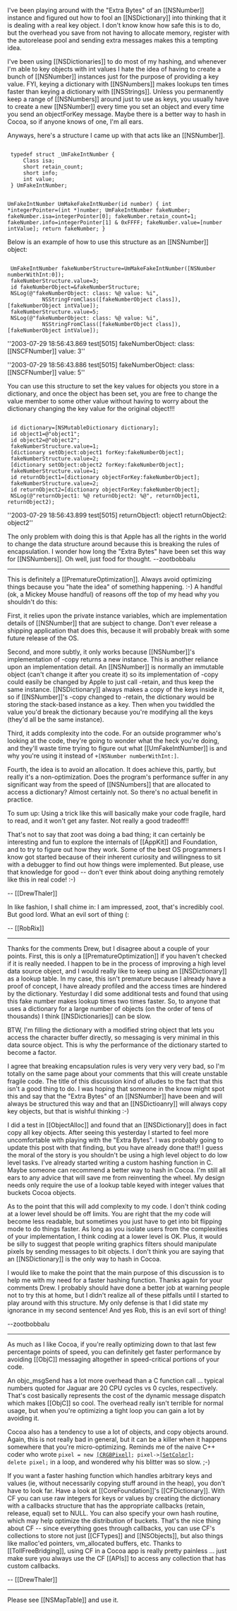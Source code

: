 I've been playing around with the "Extra Bytes" of an [[NSNumber]] instance and figured out how to fool an [[NSDictionary]] into thinking that it is dealing with a real key object. I don't know know how safe this is to do, but the overhead you save from not having to allocate memory, register with the autorelease pool and sending extra messages makes this a tempting idea. 

I've been using [[NSDictionaries]] to do most of my hashing, and whenever I'm able to key objects with int values I hate the idea of having to create a bunch of [[NSNumber]] instances just for the purpose of providing a key value. FYI, keying a dictionary with [[NSNumbers]] makes lookups ten times faster than keying a dictionary with [[NSStrings]]. Unless you permanently keep a range of [[NSNumbers]] around just to use as keys, you usually have to create a new [[NSNumber]] every time you set an object and every time you send an objectForKey message. Maybe there is a better way to hash in Cocoa, so if anyone knows of one, I'm all ears. 

Anyways, here's a structure I came up with that acts like an [[NSNumber]]. 

<code>
 typedef struct _UmFakeIntNumber {
     Class isa;
     short retain_count;
     short info;
     int value;
 } UmFakeIntNumber;
 
 UmFakeIntNumber UmMakeFakeIntNumber(id number) {
     int *integerPointer=(int *)number;
     UmFakeIntNumber fakeNumber;
     fakeNumber.isa=integerPointer[0];
     fakeNumber.retain_count=1;
     fakeNumber.info=integerPointer[1] & 0xFFFF;
     fakeNumber.value=[number intValue];
     return fakeNumber;
 }
</code>

Below is an example of how to use this structure as an [[NSNumber]] object:

<code>
 UmFakeIntNumber fakeNumberStructure=UmMakeFakeIntNumber([NSNumber numberWithInt:0]);
 fakeNumberStructure.value=3;
 id fakeNumberObject=&fakeNumberStructure;
 NSLog(@"fakeNumberObject: class: %@ value: %i",
           NSStringFromClass([fakeNumberObject class]), [fakeNumberObject intValue]);
 fakeNumberStructure.value=5;
 NSLog(@"fakeNumberObject: class: %@ value: %i",
           NSStringFromClass([fakeNumberObject class]), [fakeNumberObject intValue]);
</code>

''2003-07-29 18:56:43.869 test[5015] fakeNumberObject: class: [[NSCFNumber]] value: 3''


''2003-07-29 18:56:43.886 test[5015] fakeNumberObject: class: [[NSCFNumber]] value: 5''

You can use this structure to set the key values for objects you store in a dictionary, and once the object has been set, you are free to change the value member to some other value without having to worry about the dictionary changing the key value for the original object!!!

<code>
 id dictionary=[NSMutableDictionary dictionary];
 id object1=@"object1";
 id object2=@"object2";
 fakeNumberStructure.value=1;
 [dictionary setObject:object1 forKey:fakeNumberObject];
 fakeNumberStructure.value=2;
 [dictionary setObject:object2 forKey:fakeNumberObject];
 fakeNumberStructure.value=1;
 id returnObject1=[dictionary objectForKey:fakeNumberObject];
 fakeNumberStructure.value=2;
 id returnObject2=[dictionary objectForKey:fakeNumberObject];
 NSLog(@"returnObject1: %@ returnObject2: %@", returnObject1, returnObject2);
</code>

''2003-07-29 18:56:43.899 test[5015] returnObject1: object1 returnObject2: object2''

The only problem with doing this is that Apple has all the rights in the world to change the data structure around because this is breaking the rules of encapsulation. I wonder how long the "Extra Bytes" have been set this way for [[NSNumbers]]. Oh well, just food for thought. --zootbobbalu

----

This is definitely a [[PrematureOptimization]]. Always avoid optimizing things because you "hate the idea" of something happening. :-) A handful (ok, a Mickey Mouse handful) of reasons off the top of my head why you shouldn't do this:

First, it relies upon the private instance variables, which are implementation details of [[NSNumber]] that are subject to change. Don't ever release a shipping application that does this, because it will probably break with some future release of the OS.

Second, and more subtly, it only works because [[NSNumber]]'s implementation of -copy returns a new instance. This is another reliance upon an implementation detail. An [[NSNumber]] is normally an immutable object (can't change it after you create it) so its implementation of -copy could easily be changed by Apple to just call -retain, and thus keep the same instance. [[NSDictionary]] always makes a copy of the keys inside it, so if [[NSNumber]]'s -copy changed to -retain, the dictionary would be storing the stack-based instance as a key. Then when you twiddled the value you'd break the dictionary because you're modifying all the keys (they'd all be the same instance).

Third, it adds complexity into the code. For an outside programmer who's looking at the code, they're going to wonder what the heck you're doing, and they'll waste time trying to figure out what [[UmFakeIntNumber]] is and why you're using it instead of <code>+[NSNumber numberWithInt:]</code>.

Fourth, the idea is to avoid an allocation. It does achieve this, partly, but really it's a non-optimization. Does the program's performance suffer in any significant way from the speed of [[NSNumbers]] that are allocated to access a dictionary? Almost certainly not. So there's no actual benefit in practice.

To sum up: Using a trick like this will basically make your code fragile, hard to read, and it won't get any faster. Not really a good tradeoff!!

That's not to say that zoot was doing a bad thing; it can certainly be interesting and fun to explore the internals of [[AppKit]] and Foundation, and to try to figure out how they work. Some of the best OS programmers I know got started because of their inherent curiosity and willingness to sit with a debugger to find out how things were implemented. But please, use that knowledge for good -- don't ever think about doing anything remotely like this in real code! :-)

-- [[DrewThaler]]

In like fashion, I shall chime in: I am impressed, zoot, that's incredibly cool. But good lord. What an evil sort of thing (:

-- [[RobRix]]

----

Thanks for the comments Drew, but I disagree about a couple of your points. First, this is only a [[PrematureOptimization]] if you haven't checked if it is really needed. I happen to be in the process of improving a high level data source object, and I would really like to keep using an [[NSDictionary]] as a lookup table. In my case, this isn't premature because I already have a proof of concept, I have already profiled and the access times are hindered by the dictionary. Yesturday I did some additional tests and found that using this fake number makes lookup times two times faster. So, to anyone that uses a dictionary for a large number of objects (on the order of tens of thousands) I think [[NSDictionaries]] can be slow. 

BTW, I'm filling the dictionary with a modified string object that lets you access the character buffer directly, so messaging is very minimal in this data source object. This is why the performance of the dictionary started to become a factor. 

I agree that breaking encapsulation rules is very very very very bad, so I'm totally on the same page about your comments that this will create unstable fragile code. The title of this discussion kind of alludes to the fact that this isn't a good thing to do. I was hoping that someone in the know might spot this and say that the "Extra Bytes" of an [[NSNumber]] have been and will always be structured this way and that an [[NSDictioanry]] will always copy key objects, but that is wishful thinking :-)

I did a test in [[ObjectAlloc]] and found that an [[NSDictionary]] does in fact copy all key objects. After seeing this yesterday I started to feel more uncomfortable with playing with the "Extra Bytes". I was probably going to update this post with that finding, but you have already done that!! I guess the moral of the story is you shouldn't be using a high level object to do low level tasks. I've already started writing a custom hashing function in C. Maybe someone can recommend a better way to hash in Cocoa. I'm still all ears to any advice that will save me from reinventing the wheel. My design needs only require the use of a lookup table keyed with integer values that buckets Cocoa objects. 

As to the point that this will add complexity to my code. I don't think coding at a lower level should be off limits. You are right that the my code will become less readable, but sometimes you just have to get into bit flipping mode to do things faster. As long as you isolate users from the complexities of your implementation, I think coding at a lower level is OK. Plus, it would be silly to suggest that people writing graphics filters should manipulate pixels by sending messages to bit objects. I don't think you are saying that an [[NSDictionary]] is the only way to hash in Cocoa.

I would like to make the point that the main purpose of this discussion is to help me with my need for a faster hashing function. Thanks again for your comments Drew. I probably should have done a better job at warning people not to try this at home, but I didn't realize all of these pitfalls until I started to play around with this structure. My only defense is that I did state my ignorance in my second sentence! And yes Rob, this is an evil sort of thing!

--zootbobbalu

----

As much as I like Cocoa, if you're really optimizing down to that last few percentage points of speed, you can definitely get faster performance by avoiding [[ObjC]] messaging altogether in speed-critical portions of your code.

An objc_msgSend has a lot more overhead than a C function call ... typical numbers quoted for Jaguar are 20 CPU cycles vs 0 cycles, respectively. That's cost basically represents the cost of the dynamic message dispatch which makes [[ObjC]] so cool. The overhead really isn't terrible for normal usage, but when you're optimizing a tight loop you can gain a lot by avoiding it. 

Cocoa also has a tendency to use a lot of objects, and copy objects around. Again, this is not really bad in general, but it can be a killer when it happens somewhere that you're micro-optimizing. Reminds me of the naive C++ coder who wrote <code>pixel = new [[CRGBPixel]](x,y); pixel->[[SetColor]](r,g,b); delete pixel;</code> in a loop, and wondered why his blitter was so slow. ;-)

If you want a faster hashing function which handles arbitrary keys and values (ie, without necessarily copying stuff around in the heap), you don't have to look far. Have a look at [[CoreFoundation]]'s [[CFDictionary]]. With CF you can use raw integers for keys or values by creating the dictionary with a callbacks structure that has the appropriate callbacks (retain, release, equal) set to NULL. You can also specify your own hash routine, which may help optimize the distribution of buckets. That's the nice thing about CF -- since everything goes through callbacks, you can use CF's collections to store not just [[CFTypes]] and [[NSObjects]], but also things like malloc'ed pointers, vm_allocated buffers, etc. Thanks to [[TollFreeBridging]], using CF in a Cocoa app is really pretty painless ... just make sure you always use the CF [[APIs]] to access any collection that has custom callbacks.

-- [[DrewThaler]]

----

Please see [[NSMapTable]] and use it.